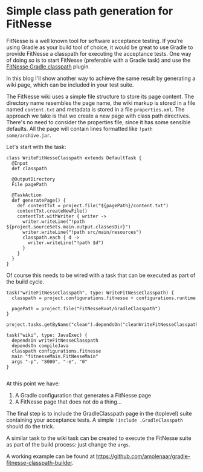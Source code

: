 # Simple class path generation for FitNesse

FitNesse is a well known tool for software acceptance testing. If you're using Gradle as your build tool of choice, it would be great to use Gradle to provide FitNesse a classpath for executing the acceptance tests. One way of doing so is to start FitNesse (preferable with a Gradle task) and use the [FitNesse Gradle classpath](http://github.com/kukido/fitnesse-gradle-classpath) plugin.

In this blog I'll show another way to achieve the same result by generating a wiki page, which can be included in your test suite.

The FitNesse wiki uses a simple file structure to store its page content. The directory name resembles the page name, the wiki markup is stored in a file named `content.txt` and metadata is stored in a file `properties.xml`. The approach we take is that we create a new page with class path directives. There's no need to consider the properties file, since it has some sensible defaults. All the page will contain lines formatted like `!path some/archive.jar`.

Let's start with the task:

```
class WriteFitNesseClasspath extends DefaultTask {
  @Input
  def classpath

  @OutputDirectory
  File pagePath

  @TaskAction
  def generatePage() {
    def contentTxt = project.file("${pagePath}/content.txt")
    contentTxt.createNewFile()
    contentTxt.withWriter { writer ->
      writer.writeLine("!path ${project.sourceSets.main.output.classesDir}")
      writer.writeLine("!path src/main/resources")
      classpath.each { d ->
        writer.writeLine("!path $d")
      }
    }
  }
}
```

Of course this needs to be wired with a task that can be executed as part of the build cycle.

```
task("writeFitNesseClasspath", type: WriteFitNesseClasspath) {
  classpath = project.configurations.fitnesse + configurations.runtime

  pagePath = project.file("FitNesseRoot/GradleClasspath")
}

project.tasks.getByName("clean").dependsOn("cleanWriteFitNesseClasspath")

task("wiki", type: JavaExec) {
  dependsOn writeFitNesseClasspath
  dependsOn compileJava
  classpath configurations.fitnesse
  main "fitnesseMain.FitNesseMain"
  args "-p", "8000", "-e", "0"
}


```

At this point we have:

1. A Gradle configuration that generates a FitNesse page
2. A FitNesse page that does not do a thing...

The final step is to include the GradleClasspath page in the (toplevel) suite containing your acceptance tests. A simple `!include .GradleClasspath` should do the trick.

A similar task to the wiki task can be created to execute the FitNesse suite as part of the build process: just change the `args`.

A working example can be found at https://github.com/amolenaar/gradle-fitnesse-classpath-builder.

